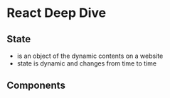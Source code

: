 # React Deep Dive

## State

-   is an object of the dynamic contents on a website
-   state is dynamic and changes from time to time

## Components
